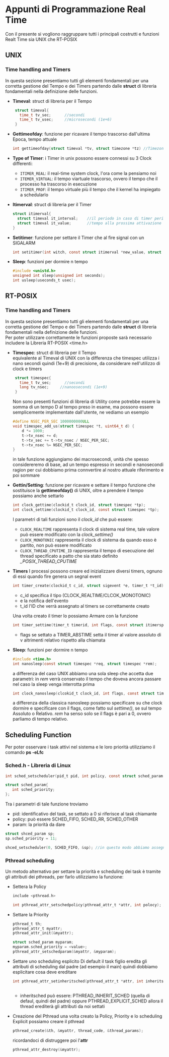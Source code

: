# Appunti di Programmazione Real Time

Con il presente si vogliono raggruppare tutti i principali costrutti e funzioni Realt Time sia UNIX che RT-POSIX



## UNIX

### Time handling and Timers
In questa sezione presentiamo tutti gli elementi fondamentali per una corretta gestione del Tempo e dei Timers partendo dalle **struct** di libreria fondamentali nella definizione delle funzioni.

- **Timeval**: struct di libreria per il Tempo    
   ```c
    struct timeval{
      time_t tv_sec;      //secondi
      time_t tv_usec;     //microsecondi (1e+6)
    }
    ```
- **Gettimeofday**: funzione per ricavare il tempo trascorso dall'ultima Epoca, tempo attuale
    
    ```c
    int gettimeofday(struct timeval *tv, struct timezone *tz) //Timezone la impostiamo NULL
    ```
    
- **Type of Timer**: i Timer in unix possono essere connessi su 3 Clock differenti:
  - `ITIMER_REAL`: il real-time system clock, l'ora come la pensiamo noi
  - `ITEMER_VIRTUAL`: il tempo viartuale trascorso, ovvero il tempo che il processo ha trascorso in esecuzione
  - `ITIMER_PROF`: il tempo virtuale più il tempo che il kernel ha impiegato a schedularlo

- **Itimerval**: struct di libreria per il Timer
    ```c
    struct itimerval{
      struct timeval it_interval;    //il periodo in caso di timer periodici
      struct timeval it_value;       //tempo alla prossima attivazione 
    }
    ```
- **Setitimer**: funzione per settare il Timer che al fire signal con un SIGALARM
    ```c
    int setitimer(int witch, const struct itimerval *new_value, struct itimerval *old_value)    //parametro witch scelgo il timpo di Timer, e.g. ITIMER_REAL
    ```
- **Sleep**: funzioni per dormire n tempo
   ```c
   #include <unistd.h>
   unsigned int sleep(unsigned int seconds);
   int usleep(useconds_t usec);
   ```

## RT-POSIX

### Time handling and Timers
In questa sezione presentiamo tutti gli elementi fondamentali per una corretta gestione del Tempo e dei Timers partendo dalle **struct** di libreria fondamentali nella definizione delle funzioni.<br>
Per poter utilizzare correttamente le funzioni proposte sarà necessario includere la Libreria RT-POSIX <time.h>


- **Timespec**: struct di libreria per il Tempo<br>
   equivalente al Timeval di UNIX con la differenza che timespec utilizza i nano secondi quindi (1e+9) di precisione, da considerare nell'utilizzo di clock e timers
   ```c
    struct timespec{
      time_t tv_sec;      //secondi
      long tv_nsec;     //nanoosecondi (1e+9)
    }
    ```
    
  Non sono presenti funzioni di libreria di Utility come potrebbe essere la somma di un tempo D al tempo preso in esame, ma possono essere semplicemente implementate dall'utente, ne vediamo un esempio
  
  ```c
  #define NSEC_PER_SEC 1000000000ULL
  void timespec_add_us(struct timespec *t, uint64_t d) {
      d *= 1000;
      t->tv_nsec += d;
      t->tv_sec += t->tv_nsec / NSEC_PER_SEC;
      t->tv_nsec %= NSEC_PER_SEC;
  }
  ```
  in tale funzione aggiungiamo dei macrosecondi, unità che spesso considereremo di base, ad un tempo espresso in secondi e nanosecondi ragion per cui dobbiamo prima connvertire al nostro attuale riferimento e poi sommare
  
- **Gettin/Setting**: funzione per ricavare e settare il tempo
   funzione che sostituisce la **gettimeofday()** di UNIX, oltre a prendere il tempo possiamo anche settarlo    
    ```c
    int clock_gettime(clockid_t clock_id, struct timespec *tp);
    int clock_settime(clockid_t clock_id, const struct timespec *tp);
    ```
   I parametri di tali funzioni sono il *clock_id* che può essere:
   -  `CLOCK_REALTIME` rappresenta il clock di sistema real time, tale valore può essere modificato con la *clock_settime()* 
   -  `CLOCK_MONOTONIC` rappresenta il clock di sistema da quando esso è partito, non può essere modificato
   -  `CLOCK_THREAD_CPUTIME_ID` rappresenta il tempo di esecuzione del thread specificato a patto che sia stato definito *_POSIX_THREAD_CPUTIME*

- **Timers** 
I processi possono creare ed inizializzare diversi timers, ognuno di essi quando fire genera un segnal event
   ```c
   int timer_create(clockid_t c_id, struct sigevent *e, timer_t *t_id)
   ```
   - c_id specifica il tipo (CLOCK_REALTIME/CLCOK_MONOTONIC)
   - e la notifica dell'evento
   - t_id l'ID che verrà assegnato al timers se correttamente creato

   Una volta creato il timer lo possiamo Armare con la funzione
   ```c
   int timer_settime(timer_t timerid, int flags, const struct itimerspec *v, struct itimerspec *ov)      //approfondire itimerspec
   ```
   - flags se settato a TIMER_ABSTIME setta il timer al valore assoluto di v altrimenti relativo rispetto alla chiamata
   

- **Sleep**: funzioni per dormire n tempo
   ```c
   #include <time.h>
   int nanosleep(const struct timespec *req, struct timespec *rem);
   ```
   a differenza del caso UNIX abbiamo una sola sleep che accetta due parametri: in *rem* verrà conservato il tempo che doveva ancora passare nel caso la sleep venga interrotta  prima 
   ```c
   int clock_nanosleep(clcokid_t clock_id, int flags, const struct timespec *req, structu timespec *rem)
   ```
   a differenza della classica nanosleep possiamo specificare su che clock dormire e specificare con il flags, come fatto sul *settime()*, se sul tempo Assoluto o Relativo. *rem* ha senso solo se il flags è pari a 0, ovvero parliamo di tempo relativo.
   

## Scheduling Function
   Per poter osservare i task attivi nel sistema e le loro priorità utilizziamo il comando **ps -eLfc**

### Sched.h - Libreria di Linux
   ```c
   int sched_setscheduler(pid_t pid, int policy, const struct sched_param *param);
   
   struct sched_param{
      int sched_priority;
   };
   ```
Tra i parametri di tale funzione troviamo
   - pid: identificativo del task, se settato a 0 si riferisce al task chiamante
   - policy: può essere SCHED_FIFO, SCHED_RR, SCHED_OTHER
   - param: la priorità da dare
  
   ```c
   struct shced_param sp;
   sp.sched_priority = 11;
  
   shced_setscheduler(0, SCHED_FIFO, &sp); //in questo modo abbiamo assegnato priorità 11 al task chiamante (avrà Priorità 40+11=51 dato che i RT partono da 40)
   ```


### Pthread scheduling
   Un metodo alternativo per settare la priorità e scheduling dei task è tramite gli attributi dei pthreads, per farlo utilizziamo la funzione:
   - Settera la Policy
      ```c
      include <pthread.h>

      int pthread_attr_setschedpolicy(pthread_attr_t *attr, int polocy); //Policy può essere  SCHED_FIFO, SCHED_RR o SCHED_OTHER
      ```
   - Settare la Priority
      ```c
      pthread_t th;
      pthread_attr_t myattr;
      pthread_attr_init(&myattr);
      
      struct sched_param myparam;
      myparam.sched_priority = <value>;
      pthread_attr_setschedparam(&myattr, &myparam);  
      ```
   - Settare uno scheduling esplicito
      Di default il task figlio eredita gli attributi di scheduling dal padre (ad esempio il main) quindi dobbiamo esplicitare cosa deve ereditare
      ```c
      int pthread_attr_setinheritsched(pthread_attr_t *attr, int inheritsched);
   
      ```  
      - inheritsched può essere: PTHREAD_INHERIT_SCHED (quella di defaul, quindi del padre) oppure PTHREAD_EXPLICIT_SCHED allora il thread erediterà gli attributi da noi settati
     
   - Creazione del Pthread
      una volta creato la Policy, Priority e lo scheduling Explicit possiamo creare il pthread
      ```c
      pthread_create(&th, &myattr, thread_code, &thread_params);
      ```
      ricordandoci di distruggere poi l'**attr**
      ```c
      pthread_attr_destroy(&myattr);
      ```

